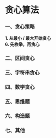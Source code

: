 # 贪心算法
### 一、贪心策略
 **1. 从最小 / 最大开始贪心**  
 **6. 先枚举，再贪心**  
### 二、区间贪心
### 三、字符串贪心
### 四、数学贪心
### 五、思维题
### 六、构造题
### 七、其他
